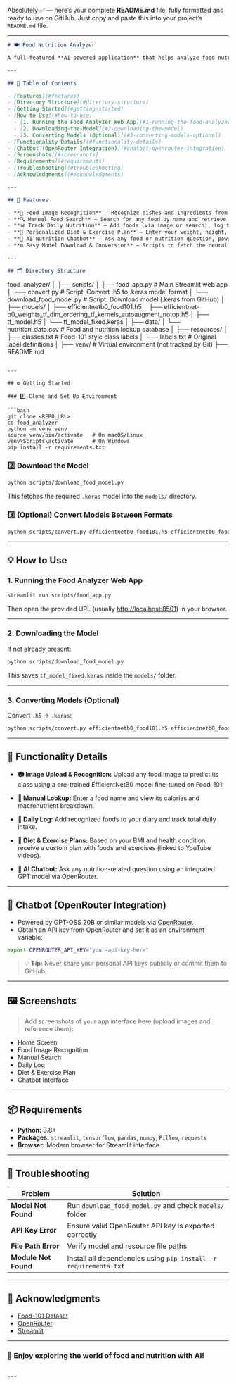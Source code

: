 Absolutely ✅ — here’s your complete **README.md** file, fully formatted and ready to use on GitHub.
Just copy and paste this into your project’s `README.md` file.

---

```markdown
# 🍽️ Food Nutrition Analyzer

A full-featured **AI-powered application** that helps analyze food nutrition from images or manual search, offers dietary and health guidance, and includes an integrated chatbot for nutrition questions!

---

## 🧭 Table of Contents

- [Features](#features)
- [Directory Structure](#directory-structure)
- [Getting Started](#getting-started)
- [How to Use](#how-to-use)
  - [1. Running the Food Analyzer Web App](#1-running-the-food-analyzer-web-app)
  - [2. Downloading-the-Model](#2-downloading-the-model)
  - [3. Converting Models (Optional)](#3-converting-models-optional)
- [Functionality Details](#functionality-details)
- [Chatbot (OpenRouter Integration)](#chatbot-openrouter-integration)
- [Screenshots](#screenshots)
- [Requirements](#requirements)
- [Troubleshooting](#troubleshooting)
- [Acknowledgments](#acknowledgments)

---

## 🚀 Features

- **🍔 Food Image Recognition** — Recognize dishes and ingredients from uploaded images using a deep learning model (EfficientNetB0, Food-101).
- **🔍 Manual Food Search** — Search for any food by name and retrieve nutrition details from an integrated CSV database.
- **📊 Track Daily Nutrition** — Add foods (via image or search), log their nutrition values, and view daily totals.
- **💪 Personalized Diet & Exercise Plan** — Enter your weight, height, age, and health condition. The app computes BMI and suggests personalized diet and workout plans (with YouTube exercise videos).
- **🤖 AI Nutrition Chatbot** — Ask any food or nutrition question, powered by **OpenRouter (GPT-powered AI)**.
- **⚙️ Easy Model Download & Conversion** — Scripts to fetch the neural net model and convert between `.h5` and `.keras` formats.

---

## 🗂️ Directory Structure

```

food_analyzer/
│
├── scripts/
│   ├── food_app.py               # Main Streamlit web app
│   ├── convert.py                # Script: Convert .h5 to .keras model format
│   └── download_food_model.py    # Script: Download model (.keras from GitHub)
│
├── models/
│   ├── efficientnetb0_food101.h5
│   ├── efficientnet-b0_weights_tf_dim_ordering_tf_kernels_autoaugment_notop.h5
│   ├── tf_model.h5
│   └── tf_model_fixed.keras
│
├── data/
│   └── nutrition_data.csv         # Food and nutrition lookup database
│
├── resources/
│   ├── classes.txt                # Food-101 style class labels
│   └── labels.txt                 # Original label definitions
│
├── venv/                          # Virtual environment (not tracked by Git)
├── README.md

````

---

## ⚙️ Getting Started

### 1️⃣ Clone and Set Up Environment

```bash
git clone <REPO_URL>
cd food_analyzer
python -m venv venv
source venv/bin/activate   # On macOS/Linux
venv\Scripts\activate      # On Windows
pip install -r requirements.txt
````

### 2️⃣ Download the Model

```bash
python scripts/download_food_model.py
```

This fetches the required `.keras` model into the `models/` directory.

### 3️⃣ (Optional) Convert Models Between Formats

```bash
python scripts/convert.py efficientnetb0_food101.h5 efficientnetb0_food101.keras
```

---

## 💡 How to Use

### 1. Running the Food Analyzer Web App

```bash
streamlit run scripts/food_app.py
```

Then open the provided URL (usually [http://localhost:8501](http://localhost:8501)) in your browser.

---

### 2. Downloading the Model

If not already present:

```bash
python scripts/download_food_model.py
```

This saves `tf_model_fixed.keras` inside the `models/` folder.

---

### 3. Converting Models (Optional)

Convert `.h5` → `.keras`:

```bash
python scripts/convert.py efficientnetb0_food101.h5 efficientnetb0_food101.keras
```

---

## 🧠 Functionality Details

* **📷 Image Upload & Recognition:**
  Upload any food image to predict its class using a pre-trained EfficientNetB0 model fine-tuned on Food-101.

* **🔎 Manual Lookup:**
  Enter a food name and view its calories and macronutrient breakdown.

* **📆 Daily Log:**
  Add recognized foods to your diary and track total daily intake.

* **🥗 Diet & Exercise Plans:**
  Based on your BMI and health condition, receive a custom plan with foods and exercises (linked to YouTube videos).

* **💬 AI Chatbot:**
  Ask any nutrition-related question using an integrated GPT model via OpenRouter.

---

## 🤖 Chatbot (OpenRouter Integration)

* Powered by GPT-OSS 20B or similar models via [OpenRouter](https://openrouter.ai).
* Obtain an API key from OpenRouter and set it as an environment variable:

```bash
export OPENROUTER_API_KEY="your-api-key-here"
```

> 💡 **Tip:** Never share your personal API keys publicly or commit them to GitHub.

---

## 🖼️ Screenshots

> Add screenshots of your app interface here (upload images and reference them):

* Home Screen
* Food Image Recognition
* Manual Search
* Daily Log
* Diet & Exercise Plan
* Chatbot Interface

---

## 📦 Requirements

* **Python:** 3.8+
* **Packages:**
  `streamlit`, `tensorflow`, `pandas`, `numpy`, `Pillow`, `requests`
* **Browser:** Modern browser for Streamlit interface

---

## 🧩 Troubleshooting

| Problem              | Solution                                                         |
| -------------------- | ---------------------------------------------------------------- |
| **Model Not Found**  | Run `download_food_model.py` and check `models/` folder          |
| **API Key Error**    | Ensure valid OpenRouter API key is exported correctly            |
| **File Path Error**  | Verify model and resource file paths                             |
| **Module Not Found** | Install all dependencies using `pip install -r requirements.txt` |

---

## 🙌 Acknowledgments

* [Food-101 Dataset](https://data.vision.ee.ethz.ch/cvl/datasets_extra/food-101/)
* [OpenRouter](https://openrouter.ai)
* [Streamlit](https://streamlit.io/)

---

### 🥳 Enjoy exploring the world of food and nutrition with AI!

```

---

